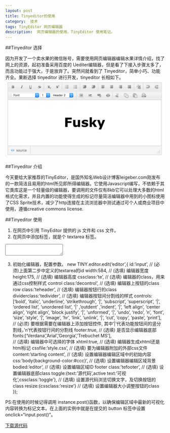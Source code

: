 ```yaml
---
layout: post
title: Tinyeditor的使用
category:  技术
tags: TinyEditor 网页编辑器
description:  网页编辑器的使用，TinyEditor 使用笔记。
---
```


##Tinyeditor  选择
  
因为开发了一个卖水果的微信账号，需要使用网页编辑器编辑水果详情介绍，找了网上的资源，起初准备采用百度的 Uediter编辑器，但是看了下接入步骤太多了，而且功能过于强大，于是放弃了。突然间就看到了 Tinyeditor，简单小巧、功能齐全。果断选择 tinyeditor 进行开发，tinyeditor 长相如下。
![tinyeditor](https://raw.githubusercontent.com/fusky/fusky.github.io/master/public/img/tinyeditor.png)

##Tinyeditor 介绍

今天要给大家推荐的TinyEditor，是国外知名Web设计博客leigeber.com刚发布的一款简洁且易用的html所见即所得编辑器。它使用Javascript编写，不依赖于其它类库这是一个轻量级的编辑器，要调用的文件仅有8kb它可以处理大多数的html格式化需求，并且内置的功能使得生成的标记尽量简洁编辑器中用到的小图标使用了CSS Sprite技术，减少了http连接在主流浏览器中测试通过可个人或商业项目中使用，遵循creative commons license.

##Tinyeditor 使用

1. 在网页中引用 TinyEditor 提供的 js 文件和 css 文件。
2. 在网页中添加标签，就是个 textarea 标签。
  <textarea id=“input” style=“width:400px; height:200px”></textarea>
3. 初始化编辑器，配置参数。
	new TINY.editor.edit(‘editor’,{
		id:’input’, 
	// (必须)上面第二步中定义的textarea的id
		width:584, 
	// (选填) 编辑器宽度
		height:175,
	 // (选填) 编辑器高度
		cssclass:’te’,
	 // (选填) 编辑器的class，用来通过css控制样式
		control class:’decontrol’,
	 // (选填) 编辑器上按钮的class
		row class:’teheader’,
	 // (选填) 编辑器按钮行的class
		dividerclass:’tedivider’, 
	// (选填) 编辑器按钮间分割线的样式
		controls:[‘bold’, ‘italic’, ‘underline’, ‘strikethrough’, ‘|’, ‘subscript’, ‘superscript’, ‘|’, ‘ordered list’, ‘unordered list’, ‘|’ ,’outdent’ ,’indent’, ‘|’, ‘left align’, ‘center align’, ‘right align’, ‘block justify’, ‘|’, ‘unformed’, ‘|’, ‘undo’, ‘redo’, ’n’, ‘font’, ‘size’, ‘style’, ‘|’, ‘image’, ‘hr’, ‘link’, ‘unlink’, ‘|’, ‘cut’, ‘copy’, ‘paste’, ‘print’],
	 // (必须) 要根据需要在编辑器上添加按钮控件, 其中’|’代表功能按钮间的竖分割线，’n’代表按钮行间的分割线
		footer:true, 
	// (选填) 是否显示编辑器底部
		fonts:[‘Verdana’,’Arial’,’Georgia’,’Trebuchet MS’],  
	// (选填) 编辑器中可选择的字体
		xhtml:true, 
	// (选填) 编辑器生成xhtml还是html标记
		cssfile:’style.css’, 
	// (选填) 要为编辑器附加的外部css文件
		content:’starting content’, 
	// (选填) 设置编辑器编辑区域中的初始内容
		css:’body{background-color:#ccc}’,
	 // (选填) 设置编辑器编辑区域背景
		bodied:’editor’, 
	// (选填) 设置编辑区域ID
		footer class:’tefooter’, 
	// (选填) 设置编辑器底部class
		toggle:{text:’源代码’,active text:’可视化’,cssclass:’toggle’},
	 // (选填) 设置源代码浏览切换文字，及切换按钮的class
		resize:{cssclass:’resize’} 
	// (选填) 设置编辑器大小调整按钮的class
	});

PS:在使用的时候记得调用 instance.post()函数，以确保编辑区域中最新的可视化内容转换为标记文本。在上面的实例中就是在提交的 button 标签中设置 onclick=“input.post()”。

[下载源代码](http://www.websbook.com/upimg/allimg/100224/tinyeditor.zip)